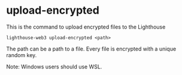 # upload-encrypted

This is the command to upload encrypted files to the Lighthouse

```
lighthouse-web3 upload-encrypted <path>
```

The path can be a path to a file. Every file is encrypted with a unique random key.

Note: Windows users should use WSL.
